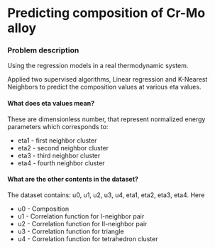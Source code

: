 # Predicting composition of Cr-Mo alloy 
### Problem description
Using the regression models in a real thermodynamic system.

Applied two supervised algorithms, Linear regression and K-Nearest Neighbors to predict the composition values at various eta values.

#### What does eta values mean?
These are dimensionless number, that represent normalized energy parameters which corresponds to:
* eta1 - first neighbor cluster
* eta2 - second neighbor cluster
* eta3 - third neighbor cluster
* eta4 - fourth neighbor cluster

#### What are the other contents in the dataset?

The dataset contains: u0, u1, u2, u3, u4, eta1, eta2, eta3, eta4.
Here
* u0 - Composition
* u1 - Correlation function for I-neighbor pair
* u2 - Correlation function for II-neighbor pair
* u3 - Correlation function for triangle
* u4 - Correlation function for tetrahedron cluster
